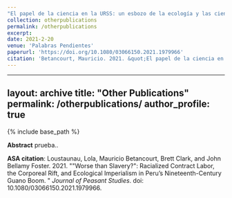 ```yaml
---
"El papel de la ciencia en la URSS: un esbozo de la ecología y las ciencias ambientales soviéticas"
collection: otherpublications
permalink: /otherpublications
excerpt: 
date: 2021-2-20
venue: 'Palabras Pendientes'
paperurl: 'https://doi.org/10.1080/03066150.2021.1979966' 
citation: 'Betancourt, Mauricio. 2021. &quot;El papel de la ciencia en la URSS: un esbozo de la ecología y las ciencias ambientales soviéticas.&quot; <i>Palabras Pendientes</i>.'
---
```

---
layout: archive
title: "Other Publications"
permalink: /otherpublications/
author_profile: true
---

{% include base_path %}

<b>Abstract</b> prueba..

<b>ASA citation</b>: Loustaunau, Lola, Mauricio Betancourt, Brett Clark, and John Bellamy Foster. 2021. &quot;"Worse than Slavery?": Racialized Contract Labor, the Corporeal Rift, and Ecological Imperialism in Peru’s Nineteenth-Century Guano Boom. &quot; <i>Journal of Peasant Studies</i>. doi: 10.1080/03066150.2021.1979966.
